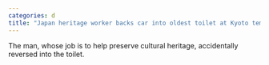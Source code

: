 ```yaml
---
categories: d
title: "Japan heritage worker backs car into oldest toilet at Kyoto temple"
---
```

The man, whose job is to help preserve cultural heritage, accidentally reversed into the toilet.